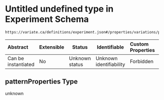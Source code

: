 # Untitled undefined type in Experiment Schema

```txt
https://variate.ca/definitions/experiment.json#/properties/variations/patternProperties
```




| Abstract            | Extensible | Status         | Identifiable            | Custom Properties | Additional Properties | Access Restrictions | Defined In                                                                                   |
| :------------------ | ---------- | -------------- | ----------------------- | :---------------- | --------------------- | ------------------- | -------------------------------------------------------------------------------------------- |
| Can be instantiated | No         | Unknown status | Unknown identifiability | Forbidden         | Allowed               | none                | [experiment.schema.json\*](../out/definitions/experiment.schema.json "open original schema") |

## patternProperties Type

unknown
